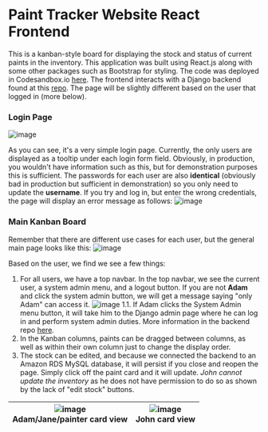 # Paint Tracker Website React Frontend

This is a kanban-style board for displaying the stock and status of current paints in the inventory.
This application was built using React.js along with some other packages such as Bootstrap for styling. The code was deployed in Codesandbox.io [here](https://codesandbox.io/p/github/danielhou13/paint-tracker-frontend/main?layout=%257B%2522sidebarPanel%2522%253A%2522GIT%2522%252C%2522rootPanelGroup%2522%253A%257B%2522direction%2522%253A%2522horizontal%2522%252C%2522contentType%2522%253A%2522UNKNOWN%2522%252C%2522type%2522%253A%2522PANEL_GROUP%2522%252C%2522id%2522%253A%2522ROOT_LAYOUT%2522%252C%2522panels%2522%253A%255B%257B%2522type%2522%253A%2522PANEL_GROUP%2522%252C%2522contentType%2522%253A%2522UNKNOWN%2522%252C%2522direction%2522%253A%2522vertical%2522%252C%2522id%2522%253A%2522clu65r9z50006356gmjccxcx8%2522%252C%2522sizes%2522%253A%255B70%252C30%255D%252C%2522panels%2522%253A%255B%257B%2522type%2522%253A%2522PANEL_GROUP%2522%252C%2522contentType%2522%253A%2522EDITOR%2522%252C%2522direction%2522%253A%2522horizontal%2522%252C%2522id%2522%253A%2522EDITOR%2522%252C%2522panels%2522%253A%255B%257B%2522type%2522%253A%2522PANEL%2522%252C%2522contentType%2522%253A%2522EDITOR%2522%252C%2522id%2522%253A%2522clu65r9z50002356gvmi6yi5d%2522%257D%255D%257D%252C%257B%2522type%2522%253A%2522PANEL_GROUP%2522%252C%2522contentType%2522%253A%2522SHELLS%2522%252C%2522direction%2522%253A%2522horizontal%2522%252C%2522id%2522%253A%2522SHELLS%2522%252C%2522panels%2522%253A%255B%257B%2522type%2522%253A%2522PANEL%2522%252C%2522contentType%2522%253A%2522SHELLS%2522%252C%2522id%2522%253A%2522clu65r9z50004356gm2ogc621%2522%257D%255D%252C%2522sizes%2522%253A%255B100%255D%257D%255D%257D%252C%257B%2522type%2522%253A%2522PANEL_GROUP%2522%252C%2522contentType%2522%253A%2522DEVTOOLS%2522%252C%2522direction%2522%253A%2522vertical%2522%252C%2522id%2522%253A%2522DEVTOOLS%2522%252C%2522panels%2522%253A%255B%257B%2522type%2522%253A%2522PANEL%2522%252C%2522contentType%2522%253A%2522DEVTOOLS%2522%252C%2522id%2522%253A%2522clu65r9z50005356gyl0mqzmb%2522%257D%255D%252C%2522sizes%2522%253A%255B100%255D%257D%255D%252C%2522sizes%2522%253A%255B50%252C50%255D%257D%252C%2522tabbedPanels%2522%253A%257B%2522clu65r9z50002356gvmi6yi5d%2522%253A%257B%2522tabs%2522%253A%255B%257B%2522id%2522%253A%2522clu65r9z50001356gjmyq665l%2522%252C%2522mode%2522%253A%2522permanent%2522%252C%2522type%2522%253A%2522FILE%2522%252C%2522filepath%2522%253A%2522%252FREADME.md%2522%252C%2522state%2522%253A%2522IDLE%2522%257D%255D%252C%2522id%2522%253A%2522clu65r9z50002356gvmi6yi5d%2522%252C%2522activeTabId%2522%253A%2522clu65r9z50001356gjmyq665l%2522%257D%252C%2522clu65r9z50005356gyl0mqzmb%2522%253A%257B%2522id%2522%253A%2522clu65r9z50005356gyl0mqzmb%2522%252C%2522activeTabId%2522%253A%2522clu65ruc500a7356gt4xjklwt%2522%252C%2522tabs%2522%253A%255B%257B%2522type%2522%253A%2522TASK_PORT%2522%252C%2522taskId%2522%253A%2522dev%2522%252C%2522port%2522%253A5173%252C%2522id%2522%253A%2522clu65ruc500a7356gt4xjklwt%2522%252C%2522mode%2522%253A%2522permanent%2522%252C%2522path%2522%253A%2522%252Flogin%2522%257D%255D%257D%252C%2522clu65r9z50004356gm2ogc621%2522%253A%257B%2522id%2522%253A%2522clu65r9z50004356gm2ogc621%2522%252C%2522activeTabId%2522%253A%2522clu65rqu6008l356g5ct1pmt0%2522%252C%2522tabs%2522%253A%255B%257B%2522id%2522%253A%2522clu65r9z50003356gazczh6e3%2522%252C%2522mode%2522%253A%2522permanent%2522%252C%2522type%2522%253A%2522TERMINAL%2522%252C%2522shellId%2522%253A%2522clu65rbac000xdkgm3u3wdul2%2522%257D%252C%257B%2522type%2522%253A%2522TASK_LOG%2522%252C%2522taskId%2522%253A%2522dev%2522%252C%2522id%2522%253A%2522clu65rqu6008l356g5ct1pmt0%2522%252C%2522mode%2522%253A%2522permanent%2522%257D%255D%257D%257D%252C%2522showDevtools%2522%253Atrue%252C%2522showShells%2522%253Atrue%252C%2522showSidebar%2522%253Atrue%252C%2522sidebarPanelSize%2522%253A15%257D).
The frontend interacts with a Django backend found at this [repo](https://github.com/danielhou13/paint_backend). The page will be slightly different based on the user that logged in (more below).

### Login Page
![image](https://github.com/danielhou13/Paint_tracker_website/assets/54420410/ac4bed8f-66a4-4670-9dd4-ce58d8d6f857)

As you can see, it's a very simple login page. Currently, the only users are displayed as a tooltip under each login form field. Obviously, in production, you wouldn't have information such as this, but for demonstration purposes this is sufficient. The passwords for each user are also **identical** (obviously bad in production but sufficient in demonstration) so you only need to update the **username**.
If you try and log in, but enter the wrong credentials, the page will display an error message as follows: 
![image](https://github.com/danielhou13/Paint_tracker_website/assets/54420410/9510e64d-271d-4d06-b9df-2f0dd24d22ff)

### Main Kanban Board
Remember that there are different use cases for each user, but the general main page looks like this:
![image](https://github.com/danielhou13/Paint_tracker_website/assets/54420410/38bff11f-025c-4a55-98e2-278afed5b955)

Based on the user, we find we see a few things: 
1. For all users, we have a top navbar. In the top navbar, we see the current user, a system admin menu, and a logout button. If you are not **Adam** and click the system admin button, we will get a message saying "only Adam" can access it.
![image](https://github.com/danielhou13/Paint_tracker_website/assets/54420410/a9159bae-94d6-481e-9c1b-d58f435636f7)
1.1. If Adam clicks the System Admin menu button, it will take him to the Django admin page where he can log in and perform system admin duties. More information in the backend repo [here](https://github.com/danielhou13/paint_backend).
2. In the Kanban columns, paints can be dragged between columns, as well as within their own column just to change the display order.
3. The stock can be edited, and because we connected the backend to an Amazon RDS MySQL database, it will persist if you close and reopen the page. Simply click off the paint card and it will update. 
*John cannot update the inventory* as he does not have permission to do so as shown by the lack of "edit stock" buttons.</br>

|![image](https://github.com/danielhou13/Paint_tracker_website/assets/54420410/215918fa-90b3-40ef-9f7d-628ced012efa)<br>Adam/Jane/painter card view | ![image](https://github.com/danielhou13/Paint_tracker_website/assets/54420410/44a8ee60-4707-47a2-9be0-3a68b2eef5a4)<br>John card view|
|:-:|:-:|
